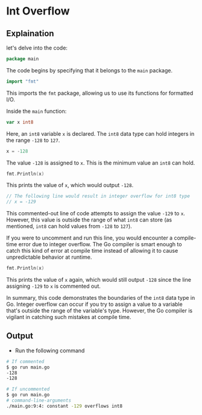 # Int Overflow

## Explaination

let's delve into the code:

```go
package main
```

The code begins by specifying that it belongs to the `main` package.

```go
import "fmt"
```

This imports the `fmt` package, allowing us to use its functions for formatted I/O.

Inside the `main` function:

```go
var x int8
```

Here, an `int8` variable `x` is declared. The `int8` data type can hold integers in the range `-128` to `127`.

```go
x = -128
```

The value `-128` is assigned to `x`. This is the minimum value an `int8` can hold.

```go
fmt.Println(x)
```

This prints the value of `x`, which would output `-128`.

```go
// The following line would result in integer overflow for int8 type
// x = -129
```

This commented-out line of code attempts to assign the value `-129` to `x`. However, this value is outside the range of what `int8` can store (as mentioned, `int8` can hold values from `-128` to `127`).

If you were to uncomment and run this line, you would encounter a compile-time error due to integer overflow. The Go compiler is smart enough to catch this kind of error at compile time instead of allowing it to cause unpredictable behavior at runtime.

```go
fmt.Println(x)
```

This prints the value of `x` again, which would still output `-128` since the line assigning `-129` to `x` is commented out.

In summary, this code demonstrates the boundaries of the `int8` data type in Go. Integer overflow can occur if you try to assign a value to a variable that's outside the range of the variable's type. However, the Go compiler is vigilant in catching such mistakes at compile time.

## Output

- Run the following command

```bash
# If commented
$ go run main.go        
-128
-128

# If uncommented
$ go run main.go
# command-line-arguments
./main.go:9:4: constant -129 overflows int8
```
